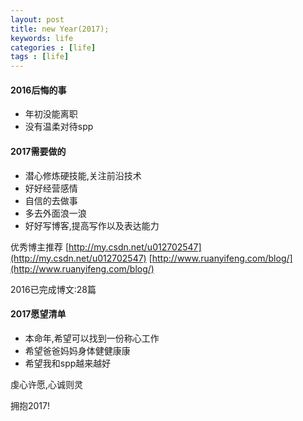 ```yaml
---
layout: post
title: new Year(2017);
keywords: life 
categories : [life]
tags : [life]
---
```


#### 2016后悔的事

* 年初没能离职
* 没有温柔对待spp

#### 2017需要做的

* 潜心修炼硬技能,关注前沿技术
* 好好经营感情
* 自信的去做事
* 多去外面浪一浪
* 好好写博客,提高写作以及表达能力

优秀博主推荐
[http://my.csdn.net/u012702547](http://my.csdn.net/u012702547)
[http://www.ruanyifeng.com/blog/](http://www.ruanyifeng.com/blog/)

2016已完成博文:28篇

#### 2017愿望清单

* 本命年,希望可以找到一份称心工作
* 希望爸爸妈妈身体健健康康
* 希望我和spp越来越好


虔心许愿,心诚则灵

拥抱2017!
